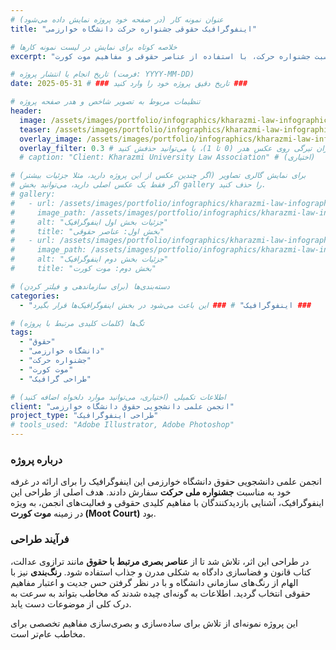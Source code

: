 ```yaml
---
# عنوان نمونه کار (در صفحه خود پروژه نمایش داده می‌شود)
title: "اینفوگرافیک حقوقی جشنواره حرکت دانشگاه خوارزمی"

# خلاصه کوتاه برای نمایش در لیست نمونه کارها
excerpt: "اینفوگرافیک طراحی شده برای انجمن علمی دانشجویی حقوق دانشگاه خوارزمی به مناسبت جشنواره حرکت، با استفاده از عناصر حقوقی و مفاهیم موت کورت."

# تاریخ انجام یا انتشار پروژه (فرمت: YYYY-MM-DD)
date: 2025-05-31 # ### تاریخ دقیق پروژه خود را وارد کنید ###

# تنظیمات مربوط به تصویر شاخص و هدر صفحه پروژه
header:
  image: /assets/images/portfolio/infographics/kharazmi-law-infographic.jpg # ### مسیر عکس اصلی و بهینه‌شده شما ###
  teaser: /assets/images/portfolio/infographics/kharazmi-law-infographic-teaser.jpg # ### مسیر عکس تیزر (کوچکتر) شما - اگر دارید، وگرنه می‌توانید همان مسیر عکس اصلی را تکرار کنید یا این خط را حذف کنید ###
  overlay_image: /assets/images/portfolio/infographics/kharazmi-law-infographic.jpg # ### می‌تواند همان عکس اصلی باشد برای افکت پس‌زمینه هدر ###
  overlay_filter: 0.3 # میزان تیرگی روی عکس هدر (0 تا 1)، یا می‌توانید حذفش کنید
  # caption: "Client: Kharazmi University Law Association" # (اختیاری)

# برای نمایش گالری تصاویر (اگر چندین عکس از این پروژه دارید، مثلا جزئیات بیشتر)
# اگر فقط یک عکس اصلی دارید، می‌توانید بخش gallery را حذف کنید.
# gallery:
#   - url: /assets/images/portfolio/infographics/kharazmi-law-infographic-detail1.jpg
#     image_path: /assets/images/portfolio/infographics/kharazmi-law-infographic-detail1_thumb.jpg
#     alt: "جزئیات بخش اول اینفوگرافیک"
#     title: "بخش اول: عناصر حقوقی"
#   - url: /assets/images/portfolio/infographics/kharazmi-law-infographic-detail2.jpg
#     image_path: /assets/images/portfolio/infographics/kharazmi-law-infographic-detail2_thumb.jpg
#     alt: "جزئیات بخش دوم اینفوگرافیک"
#     title: "بخش دوم: موت کورت"

# دسته‌بندی‌ها (برای سازماندهی و فیلتر کردن)
categories:
  - "اینفوگرافیک" # ### این باعث می‌شود در بخش اینفوگرافیک‌ها قرار بگیرد ###

# تگ‌ها (کلمات کلیدی مرتبط با پروژه)
tags:
  - "حقوق"
  - "دانشگاه خوارزمی"
  - "جشنواره حرکت"
  - "موت کورت"
  - "طراحی گرافیک"

# اطلاعات تکمیلی (اختیاری، می‌توانید موارد دلخواه اضافه کنید)
client: "انجمن علمی دانشجویی حقوق دانشگاه خوارزمی"
project_type: "طراحی اینفوگرافیک"
# tools_used: "Adobe Illustrator, Adobe Photoshop"
---
```


### درباره پروژه

انجمن علمی دانشجویی حقوق دانشگاه خوارزمی این اینفوگرافیک را برای ارائه در غرفه خود به مناسبت **جشنواره ملی حرکت** سفارش دادند. هدف اصلی از طراحی این اینفوگرافیک، آشنایی بازدیدکنندگان با مفاهیم کلیدی حقوقی و فعالیت‌های انجمن، به ویژه در زمینه **موت کورت (Moot Court)** بود.

### فرآیند طراحی

در طراحی این اثر، تلاش شد تا از **عناصر بصری مرتبط با حقوق** مانند ترازوی عدالت، کتاب قانون و فضاسازی دادگاه به شکلی مدرن و جذاب استفاده شود. **رنگ‌بندی** نیز با الهام از رنگ‌های سازمانی دانشگاه و با در نظر گرفتن حس جدیت و اعتبار مفاهیم حقوقی انتخاب گردید. اطلاعات به گونه‌ای چیده شدند که مخاطب بتواند به سرعت به درک کلی از موضوعات دست یابد.

این پروژه نمونه‌ای از تلاش برای ساده‌سازی و بصری‌سازی مفاهیم تخصصی برای مخاطب عام‌تر است.

